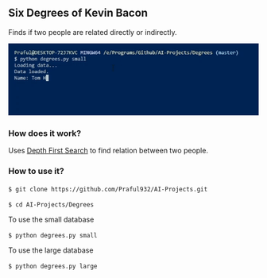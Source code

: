 ## Six Degrees of Kevin Bacon
Finds if two people are related directly or indirectly.

![Demo](demo.gif)

### How does it work?
Uses [Depth First Search](https://www.tutorialspoint.com/data_structures_algorithms/depth_first_traversal.htm) to find relation between two people.

### How to use it?
`$ git clone https://github.com/Praful932/AI-Projects.git`

`$ cd AI-Projects/Degrees`

To use the small database

`$ python degrees.py small`

To use the large database

`$ python degrees.py large`

